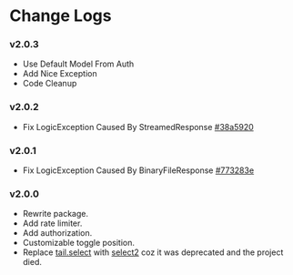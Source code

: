 # Change Logs

### v2.0.3

- Use Default Model From Auth
- Add Nice Exception
- Code Cleanup

### v2.0.2

- Fix LogicException Caused By StreamedResponse [#38a5920](https://github.com/OctopyID/LaraPersonate/commit/38a592077bb546912d46e17b9a60a84b6d4607ce)

### v2.0.1

- Fix LogicException Caused By BinaryFileResponse [#773283e](https://github.com/OctopyID/LaraPersonate/commit/773283e40eac247e909bbc0b8fe3f56d461a129f)

### v2.0.0

- Rewrite package.
- Add rate limiter.
- Add authorization.
- Customizable toggle position.
- Replace [tail.select](https://www.npmjs.com/package/tail.select) with [select2](https://select2.org/) coz it was deprecated and the project died.
